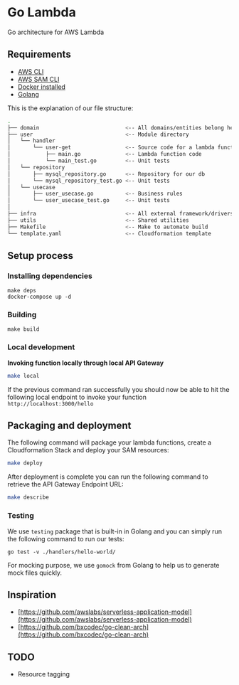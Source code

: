 # Go Lambda

Go architecture for AWS Lambda 

## Requirements

- [AWS CLI](https://docs.aws.amazon.com/cli/latest/userguide/cli-chap-install.html) 
- [AWS SAM CLI](https://docs.aws.amazon.com/serverless-application-model/latest/developerguide/serverless-sam-cli-install.html)
- [Docker installed](https://www.docker.com/community-edition)
- [Golang](https://golang.org)

This is the explanation of our file structure:

```bash
.
├── domain                           <-- All domains/entities belong here
├── user                             <-- Module directory
│   └── handler                     
│       └── user-get                 <-- Source code for a lambda function
│           ├── main.go              <-- Lambda function code
│           └── main_test.go         <-- Unit tests
│   └── repository 
│       ├── mysql_repository.go      <-- Repository for our db
│       └── mysql_repository_test.go <-- Unit tests
│   └── usecase 
│       ├── user_usecase.go          <-- Business rules
│       └── user_usecase_test.go     <-- Unit tests
│
├── infra                            <-- All external framework/drivers 
├── utils                            <-- Shared utilities
├── Makefile                         <-- Make to automate build
└── template.yaml                    <-- Cloudformation template
```

## Setup process

### Installing dependencies

```shell
make deps
docker-compose up -d
```

### Building

```shell
make build
```

### Local development

**Invoking function locally through local API Gateway**

```bash
make local
```

If the previous command ran successfully you should now be able to hit the following local endpoint to invoke your function `http://localhost:3000/hello`

## Packaging and deployment

The following command will package your lambda functions, create a Cloudformation Stack and deploy your SAM resources:

```bash
make deploy
```

After deployment is complete you can run the following command to retrieve the API Gateway Endpoint URL:

```bash
make describe
```

### Testing

We use `testing` package that is built-in in Golang and you can simply run the following command to run our tests:

```shell
go test -v ./handlers/hello-world/
```
For mocking purpose, we use `gomock` from Golang to help us to generate mock files quickly.

## Inspiration

- [https://github.com/awslabs/serverless-application-model](https://github.com/awslabs/serverless-application-model)
- [https://github.com/bxcodec/go-clean-arch](https://github.com/bxcodec/go-clean-arch)

## TODO
- Resource tagging
